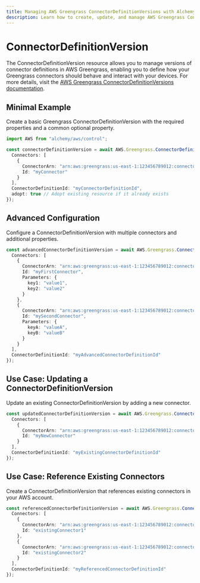 ```yaml
---
title: Managing AWS Greengrass ConnectorDefinitionVersions with Alchemy
description: Learn how to create, update, and manage AWS Greengrass ConnectorDefinitionVersions using Alchemy Cloud Control.
---
```


# ConnectorDefinitionVersion

The ConnectorDefinitionVersion resource allows you to manage versions of connector definitions in AWS Greengrass, enabling you to define how your Greengrass connectors should behave and interact with your devices. For more details, visit the [AWS Greengrass ConnectorDefinitionVersions documentation](https://docs.aws.amazon.com/greengrass/latest/userguide/).

## Minimal Example

Create a basic Greengrass ConnectorDefinitionVersion with the required properties and a common optional property.

```ts
import AWS from "alchemy/aws/control";

const connectorDefinitionVersion = await AWS.Greengrass.ConnectorDefinitionVersion("myConnectorDefVersion", {
  Connectors: [
    {
      ConnectorArn: "arn:aws:greengrass:us-east-1:123456789012:connectors/myConnector",
      Id: "myConnector"
    }
  ],
  ConnectorDefinitionId: "myConnectorDefinitionId",
  adopt: true // Adopt existing resource if it already exists
});
```

## Advanced Configuration

Configure a ConnectorDefinitionVersion with multiple connectors and additional properties.

```ts
const advancedConnectorDefinitionVersion = await AWS.Greengrass.ConnectorDefinitionVersion("advancedConnectorDefVersion", {
  Connectors: [
    {
      ConnectorArn: "arn:aws:greengrass:us-east-1:123456789012:connectors/myFirstConnector",
      Id: "myFirstConnector",
      Parameters: {
        key1: "value1",
        key2: "value2"
      }
    },
    {
      ConnectorArn: "arn:aws:greengrass:us-east-1:123456789012:connectors/mySecondConnector",
      Id: "mySecondConnector",
      Parameters: {
        keyA: "valueA",
        keyB: "valueB"
      }
    }
  ],
  ConnectorDefinitionId: "myAdvancedConnectorDefinitionId"
});
```

## Use Case: Updating a ConnectorDefinitionVersion

Update an existing ConnectorDefinitionVersion by adding a new connector.

```ts
const updatedConnectorDefinitionVersion = await AWS.Greengrass.ConnectorDefinitionVersion("updatedConnectorDefVersion", {
  Connectors: [
    {
      ConnectorArn: "arn:aws:greengrass:us-east-1:123456789012:connectors/myNewConnector",
      Id: "myNewConnector"
    }
  ],
  ConnectorDefinitionId: "myExistingConnectorDefinitionId"
});
```

## Use Case: Reference Existing Connectors

Create a ConnectorDefinitionVersion that references existing connectors in your AWS account.

```ts
const referencedConnectorDefinitionVersion = await AWS.Greengrass.ConnectorDefinitionVersion("referencedConnectorDefVersion", {
  Connectors: [
    {
      ConnectorArn: "arn:aws:greengrass:us-east-1:123456789012:connectors/existingConnector1",
      Id: "existingConnector1"
    },
    {
      ConnectorArn: "arn:aws:greengrass:us-east-1:123456789012:connectors/existingConnector2",
      Id: "existingConnector2"
    }
  ],
  ConnectorDefinitionId: "myReferencedConnectorDefinitionId"
});
```